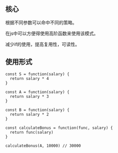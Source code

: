 ## 核心
根据不同参数可以命中不同的策略。

在js中可以方便得使用高阶函数来使用该模式。

减少if的使用，提高复用性，可读性。

## 使用形式

```
const S = function(salary) {
  return salary * 4
}

const A = function(salary) {
  return salary * 3
}

const B = function(salary) {
  return salary * 2
}

const calculateBonus = function(func, salary) {
  return func(salary)
}

calculateBonus(A, 10000) // 30000
```

